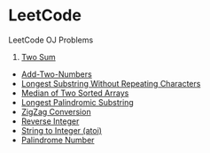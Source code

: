 # LeetCode
LeetCode OJ Problems

1. [Two Sum](Two-Sum.md)
- [Add-Two-Numbers](Add-Two-Numbers.md)
- [Longest Substring Without Repeating Characters](Longest-Substring-Without-Repeating-Characters.md)
- [Median of Two Sorted Arrays](Median-of-Two-Sorted-Arrays.md)
- [Longest Palindromic Substring](Longest-Palindromic-Substring.md)
- [ZigZag Conversion](ZigZag-Conversion.md)
- [Reverse Integer](Reverse-Integer.md)
- [String to Integer (atoi)](String-to-Integer(atoi))
- [Palindrome Number](Palindrome-Number.md)